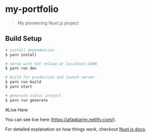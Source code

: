 # my-portfolio

> My pioneering Nuxt.js project

## Build Setup

``` bash
# install dependencies
$ yarn install

# serve with hot reload at localhost:3000
$ yarn run dev

# build for production and launch server
$ yarn run build
$ yarn start

# generate static project
$ yarn run generate
```

#Live Here

You can see live here (https://afaqkarim.netlify.com/).

For detailed explanation on how things work, checkout [Nuxt.js docs](https://nuxtjs.org).
